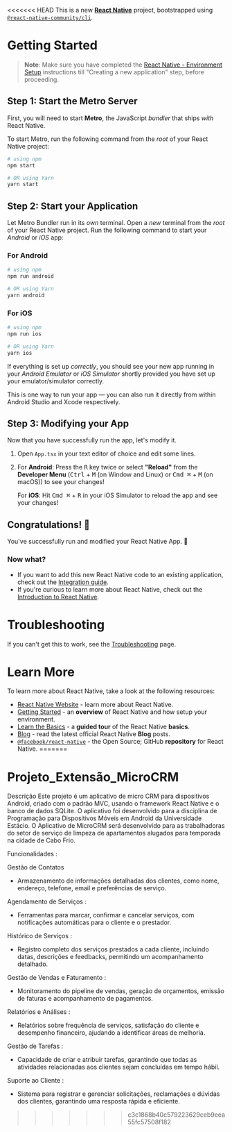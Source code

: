 <<<<<<< HEAD
This is a new [**React Native**](https://reactnative.dev) project, bootstrapped using [`@react-native-community/cli`](https://github.com/react-native-community/cli).

# Getting Started

>**Note**: Make sure you have completed the [React Native - Environment Setup](https://reactnative.dev/docs/environment-setup) instructions till "Creating a new application" step, before proceeding.

## Step 1: Start the Metro Server

First, you will need to start **Metro**, the JavaScript _bundler_ that ships _with_ React Native.

To start Metro, run the following command from the _root_ of your React Native project:

```bash
# using npm
npm start

# OR using Yarn
yarn start
```

## Step 2: Start your Application

Let Metro Bundler run in its _own_ terminal. Open a _new_ terminal from the _root_ of your React Native project. Run the following command to start your _Android_ or _iOS_ app:

### For Android

```bash
# using npm
npm run android

# OR using Yarn
yarn android
```

### For iOS

```bash
# using npm
npm run ios

# OR using Yarn
yarn ios
```

If everything is set up _correctly_, you should see your new app running in your _Android Emulator_ or _iOS Simulator_ shortly provided you have set up your emulator/simulator correctly.

This is one way to run your app — you can also run it directly from within Android Studio and Xcode respectively.

## Step 3: Modifying your App

Now that you have successfully run the app, let's modify it.

1. Open `App.tsx` in your text editor of choice and edit some lines.
2. For **Android**: Press the <kbd>R</kbd> key twice or select **"Reload"** from the **Developer Menu** (<kbd>Ctrl</kbd> + <kbd>M</kbd> (on Window and Linux) or <kbd>Cmd ⌘</kbd> + <kbd>M</kbd> (on macOS)) to see your changes!

   For **iOS**: Hit <kbd>Cmd ⌘</kbd> + <kbd>R</kbd> in your iOS Simulator to reload the app and see your changes!

## Congratulations! :tada:

You've successfully run and modified your React Native App. :partying_face:

### Now what?

- If you want to add this new React Native code to an existing application, check out the [Integration guide](https://reactnative.dev/docs/integration-with-existing-apps).
- If you're curious to learn more about React Native, check out the [Introduction to React Native](https://reactnative.dev/docs/getting-started).

# Troubleshooting

If you can't get this to work, see the [Troubleshooting](https://reactnative.dev/docs/troubleshooting) page.

# Learn More

To learn more about React Native, take a look at the following resources:

- [React Native Website](https://reactnative.dev) - learn more about React Native.
- [Getting Started](https://reactnative.dev/docs/environment-setup) - an **overview** of React Native and how setup your environment.
- [Learn the Basics](https://reactnative.dev/docs/getting-started) - a **guided tour** of the React Native **basics**.
- [Blog](https://reactnative.dev/blog) - read the latest official React Native **Blog** posts.
- [`@facebook/react-native`](https://github.com/facebook/react-native) - the Open Source; GitHub **repository** for React Native.
=======
# Projeto_Extensão_MicroCRM

Descrição
Este projeto é um aplicativo de micro CRM para dispositivos Android, criado com o padrão MVC, usando o framework React Native e o banco de dados SQLite. O aplicativo foi desenvolvido para a disciplina de Programação para Dispositivos Móveis em Android da Universidade Estácio. O Aplicativo de MicroCRM será desenvolvido para as trabalhadoras do setor de serviço de limpeza de apartamentos alugados para temporada na cidade de Cabo Frio.

Funcionalidades :

Gestão de Contatos 
- Armazenamento de informações detalhadas dos clientes, como nome, endereço, telefone, email e preferências de serviço.

Agendamento de Serviços :
- Ferramentas para marcar, confirmar e cancelar serviços, com notificações automáticas para o cliente e o prestador.

Histórico de Serviços :
- Registro completo dos serviços prestados a cada cliente, incluindo datas, descrições e feedbacks, permitindo um acompanhamento detalhado.

Gestão de Vendas e Faturamento : 
- Monitoramento do pipeline de vendas, geração de orçamentos, emissão de faturas e acompanhamento de pagamentos.

Relatórios e Análises : 
- Relatórios sobre frequência de serviços, satisfação do cliente e desempenho financeiro, ajudando a identificar áreas de melhoria.

Gestão de Tarefas :
- Capacidade de criar e atribuir tarefas, garantindo que todas as atividades relacionadas aos clientes sejam concluídas em tempo hábil.

Suporte ao Cliente :
-  Sistema para registrar e gerenciar solicitações, reclamações e dúvidas dos clientes, garantindo uma resposta rápida e eficiente.
>>>>>>> c3c1868b40c579223629ceb9eea55fc57508f182
